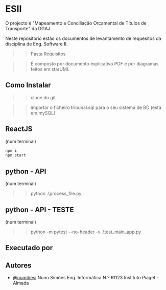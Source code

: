 # ESII

O projecto é "Mapeamento e Conciliação Orçamental de Títulos de Transporte" da DGAJ.

Neste repositório estão os documentos de levantamento de requesitos da disciplina de Eng. Software II.

>> Pasta Requisitos

>> É composto por documento explicativo PDF e por diagramas feitos em starUML

## Como Instalar

>> clone do git

>> importar o ficheiro tribunal.sql para o seu sistema de BD (está em mySQL)

## ReactJS
(num terminal)

```bash
npm i
npm start
```

## python - API
(num terminal)

>> python .\process_file.py

## python - API - TESTE
(num terminal)

>> python -m pytest --no-header -v .\test_main_app.py

## Executado por

## Autores

- [@numibesi](https://www.github.com/numibesi)
Nuno Simões Eng. Informática N.º 61123 Instituto Piaget - Almada
